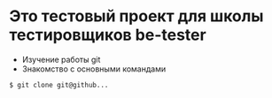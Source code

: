 # Это тестовый проект для школы тестировщиков be-tester

+ Изучение работы git
+ Знакомство с основными командами

```bash
$ git clone git@github...
